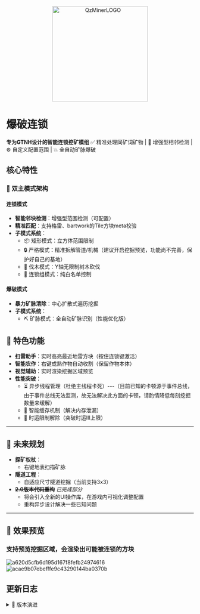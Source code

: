 <div align="center">
  <picture>
      <source media="(prefers-color-scheme: dark)" srcset="https://github.com/user-attachments/assets/7f5187f2-a567-424a-8a3a-dd49ab36b943#gh-dark-mode-only">
      <source media="(prefers-color-scheme: light)" srcset="https://github.com/user-attachments/assets/7f5187f2-a567-424a-8a3a-dd49ab36b943#gh-light-mode-only">
      <img alt="QzMinerLOGO" width="256" height="256" style="display:block;margin:auto">
  </picture>
</div>

# 爆破连锁

**专为GTNH设计的智能连锁挖矿模组**
✅ 精准处理同矿词矿物 | 🚀 增强型相邻检测 | ⚙️ 自定义配置范围 | 💥 全自动矿脉爆破

## 核心特性

### 🧩 双主模式架构
#### 连锁模式
- **智能邻块检测**：增强型范围检测（可配置）
- **精准匹配**：支持格雷、bartwork的Tile方块meta校验
- **子模式系统**：
  - 📦 矩形模式：立方体范围限制
  - 🔒 严格模式：精准拆解管道/机械（建议开启挖掘预览，功能尚不完善，保护好自己的基地）
  - 🌳 伐木模式：Y轴无限制树木砍伐
  - 🎯 连锁组模式：纯白名单控制

#### 爆破模式
- **暴力矿脉清除**：中心扩散式遍历挖掘
- **子模式系统**：
  - ⛏ 矿脉模式：全自动矿脉识别（性能优化版）

## 🔧 特色功能
- **扫雷助手**：实时高亮最近地雷方块（按住连锁键激活）
- **智能农作**：右键成熟作物自动收割（保留作物本体）
- **视觉辅助**：实时渲染挖掘区域预览
- **性能突破**：
  - ⏳ 异步线程管理（杜绝主线程卡死）---（目前已知的卡顿源于事件总线，由于事件总线无法监测，故无法解决此方面的卡顿，请酌情降低每刻挖掘数量来缓解）
  - 🔄 智能缓存机制（解决内存泄漏）
  - 🚫 时运限制解除（突破时运III上限）

---

## 🚀 未来规划
- **探矿权杖**：
  - 右键地表扫描矿脉
- **隧道工程**：
  - 自适应尺寸隧道挖掘（当前支持3x3）
- ~~**2.0版本代码重构**~~ *已完成部分*
  - 将会引入全新的UI操作库，在游戏内可视化调整配置
  - 重构异步设计解决一些已知问题

---

## 📸 效果预览
### 支持预览挖掘区域，会渲染出可能被连锁的方块
![a620d5cfb6d195d167f8fefb24974616](https://github.com/user-attachments/assets/6fef1eed-6593-446b-b775-f2b12e451ad8)
![acae9b07ebefffe9c43290144ba0370b](https://github.com/user-attachments/assets/09f6225e-8bbe-425b-b48a-72af94ff8c74)



## 更新日志

<details>
<summary>📜 版本演进</summary>

### 2.0版本
- 代码重构，架构改进，以支持更多扩展性功能
- 修复大量BUG

### v1.12.0+
- 时运上限解除系统
- 人工矿物时运支持

### v1.7.0-v1.8.1
- 多线程任务重构
- 伐木模式实装
- GUI配置修复

### v1.0.0-v1.6.1
- 核心算法奠基
- GTNH 270b4兼容
- 隧道模式初版

</details>
